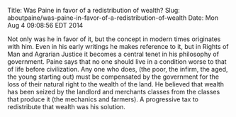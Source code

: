 Title: Was Paine in favor of a redistribution of wealth?
Slug: aboutpaine/was-paine-in-favor-of-a-redistribution-of-wealth
Date: Mon Aug  4 09:08:56 EDT 2014

   Not only was he in favor of it, but the concept in modern times originates
   with him. Even in his early writings he makes reference to it, but in
   Rights of Man and Agrarian Justice it becomes a central tenet in his
   philosophy of government. Paine says that no one should live in a
   condition worse to that of life before civilization. Any one who does,
   (the poor, the infirm, the aged, the young starting out) must be
   compensated by the government for the loss of their natural right to the
   wealth of the land. He believed that wealth has been seized by the
   landlord and merchants classes from the classes that produce it (the
   mechanics and farmers). A progressive tax to redistribute that wealth was
   his solution.
